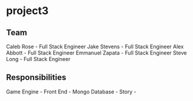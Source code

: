 # project3

## Team
Caleb Rose - Full Stack Engineer
Jake Stevens - Full Stack Engineer
Alex Abbott - Full Stack Engineer
Emmanuel Zapata - Full Stack Engineer
Steve Long - Full Stack Engineer

## Responsibilities
Game Engine - 
Front End -
Mongo Database -
Story -
